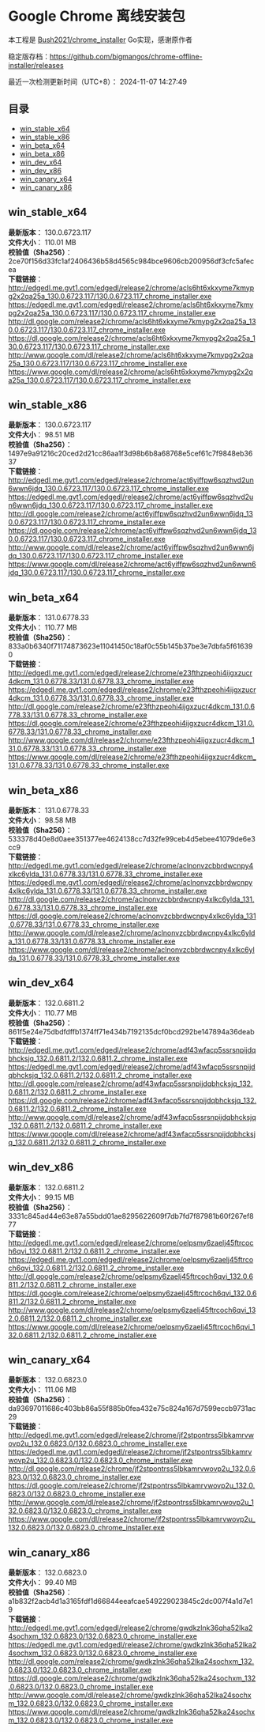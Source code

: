 # Google Chrome 离线安装包
本工程是 [Bush2021/chrome_installer](https://github.com/Bush2021/chrome_installer) Go实现，感谢原作者

稳定版存档：<https://github.com/bigmangos/chrome-offline-installer/releases>

最近一次检测更新时间（UTC+8）：
2024-11-07 14:27:49

## 目录
* [win_stable_x64](https://github.com/bigmangos/chrome-offline-installer?tab=readme-ov-file#win_stable_x64)
* [win_stable_x86](https://github.com/bigmangos/chrome-offline-installer?tab=readme-ov-file#win_stable_x86)
* [win_beta_x64](https://github.com/bigmangos/chrome-offline-installer?tab=readme-ov-file#win_beta_x64)
* [win_beta_x86](https://github.com/bigmangos/chrome-offline-installer?tab=readme-ov-file#win_beta_x86)
* [win_dev_x64](https://github.com/bigmangos/chrome-offline-installer?tab=readme-ov-file#win_dev_x64)
* [win_dev_x86](https://github.com/bigmangos/chrome-offline-installer?tab=readme-ov-file#win_dev_x86)
* [win_canary_x64](https://github.com/bigmangos/chrome-offline-installer?tab=readme-ov-file#win_canary_x64)
* [win_canary_x86](https://github.com/bigmangos/chrome-offline-installer?tab=readme-ov-file#win_canary_x86)

## win_stable_x64
**最新版本**： 130.0.6723.117  
**文件大小**： 110.01 MB  
**校验值（Sha256）**： 2ce70f156d33fc1af2406436b58d4565c984bce9606cb200956df3cfc5afecea  
**下载链接**：
http://edgedl.me.gvt1.com/edgedl/release2/chrome/acls6ht6xkxyme7kmypg2x2qa25a_130.0.6723.117/130.0.6723.117_chrome_installer.exe
https://edgedl.me.gvt1.com/edgedl/release2/chrome/acls6ht6xkxyme7kmypg2x2qa25a_130.0.6723.117/130.0.6723.117_chrome_installer.exe
http://dl.google.com/release2/chrome/acls6ht6xkxyme7kmypg2x2qa25a_130.0.6723.117/130.0.6723.117_chrome_installer.exe
https://dl.google.com/release2/chrome/acls6ht6xkxyme7kmypg2x2qa25a_130.0.6723.117/130.0.6723.117_chrome_installer.exe
http://www.google.com/dl/release2/chrome/acls6ht6xkxyme7kmypg2x2qa25a_130.0.6723.117/130.0.6723.117_chrome_installer.exe
https://www.google.com/dl/release2/chrome/acls6ht6xkxyme7kmypg2x2qa25a_130.0.6723.117/130.0.6723.117_chrome_installer.exe
## win_stable_x86
**最新版本**： 130.0.6723.117  
**文件大小**： 98.51 MB  
**校验值（Sha256）**： 1497e9a91216c20ced2d21cc86aa1f3d98b6b8a68768e5cef61c7f9848eb3637  
**下载链接**：
http://edgedl.me.gvt1.com/edgedl/release2/chrome/act6yiffpw6sqzhvd2un6wwn6jdq_130.0.6723.117/130.0.6723.117_chrome_installer.exe
https://edgedl.me.gvt1.com/edgedl/release2/chrome/act6yiffpw6sqzhvd2un6wwn6jdq_130.0.6723.117/130.0.6723.117_chrome_installer.exe
http://dl.google.com/release2/chrome/act6yiffpw6sqzhvd2un6wwn6jdq_130.0.6723.117/130.0.6723.117_chrome_installer.exe
https://dl.google.com/release2/chrome/act6yiffpw6sqzhvd2un6wwn6jdq_130.0.6723.117/130.0.6723.117_chrome_installer.exe
http://www.google.com/dl/release2/chrome/act6yiffpw6sqzhvd2un6wwn6jdq_130.0.6723.117/130.0.6723.117_chrome_installer.exe
https://www.google.com/dl/release2/chrome/act6yiffpw6sqzhvd2un6wwn6jdq_130.0.6723.117/130.0.6723.117_chrome_installer.exe
## win_beta_x64
**最新版本**： 131.0.6778.33  
**文件大小**： 110.77 MB  
**校验值（Sha256）**： 833a0b6340f71174873623e11041450c18af0c55b145b37be3e7dbfa5f616390  
**下载链接**：
http://edgedl.me.gvt1.com/edgedl/release2/chrome/e23fthzpeohi4ijgxzucr4dkcm_131.0.6778.33/131.0.6778.33_chrome_installer.exe
https://edgedl.me.gvt1.com/edgedl/release2/chrome/e23fthzpeohi4ijgxzucr4dkcm_131.0.6778.33/131.0.6778.33_chrome_installer.exe
http://dl.google.com/release2/chrome/e23fthzpeohi4ijgxzucr4dkcm_131.0.6778.33/131.0.6778.33_chrome_installer.exe
https://dl.google.com/release2/chrome/e23fthzpeohi4ijgxzucr4dkcm_131.0.6778.33/131.0.6778.33_chrome_installer.exe
http://www.google.com/dl/release2/chrome/e23fthzpeohi4ijgxzucr4dkcm_131.0.6778.33/131.0.6778.33_chrome_installer.exe
https://www.google.com/dl/release2/chrome/e23fthzpeohi4ijgxzucr4dkcm_131.0.6778.33/131.0.6778.33_chrome_installer.exe
## win_beta_x86
**最新版本**： 131.0.6778.33  
**文件大小**： 98.58 MB  
**校验值（Sha256）**： 533378d40e8d0aee351377ee4624138cc7d32fe99ceb4d5ebee41079de6e3cc9  
**下载链接**：
http://edgedl.me.gvt1.com/edgedl/release2/chrome/aclnonvzcbbrdwcnpy4xlkc6ylda_131.0.6778.33/131.0.6778.33_chrome_installer.exe
https://edgedl.me.gvt1.com/edgedl/release2/chrome/aclnonvzcbbrdwcnpy4xlkc6ylda_131.0.6778.33/131.0.6778.33_chrome_installer.exe
http://dl.google.com/release2/chrome/aclnonvzcbbrdwcnpy4xlkc6ylda_131.0.6778.33/131.0.6778.33_chrome_installer.exe
https://dl.google.com/release2/chrome/aclnonvzcbbrdwcnpy4xlkc6ylda_131.0.6778.33/131.0.6778.33_chrome_installer.exe
http://www.google.com/dl/release2/chrome/aclnonvzcbbrdwcnpy4xlkc6ylda_131.0.6778.33/131.0.6778.33_chrome_installer.exe
https://www.google.com/dl/release2/chrome/aclnonvzcbbrdwcnpy4xlkc6ylda_131.0.6778.33/131.0.6778.33_chrome_installer.exe
## win_dev_x64
**最新版本**： 132.0.6811.2  
**文件大小**： 110.77 MB  
**校验值（Sha256）**： 861f5e24e75dbdfdffb1374ff71e434b7192135dcf0bcd292be147894a36deab  
**下载链接**：
http://edgedl.me.gvt1.com/edgedl/release2/chrome/adf43wfacp5ssrsnpijdqbhcksjq_132.0.6811.2/132.0.6811.2_chrome_installer.exe
https://edgedl.me.gvt1.com/edgedl/release2/chrome/adf43wfacp5ssrsnpijdqbhcksjq_132.0.6811.2/132.0.6811.2_chrome_installer.exe
http://dl.google.com/release2/chrome/adf43wfacp5ssrsnpijdqbhcksjq_132.0.6811.2/132.0.6811.2_chrome_installer.exe
https://dl.google.com/release2/chrome/adf43wfacp5ssrsnpijdqbhcksjq_132.0.6811.2/132.0.6811.2_chrome_installer.exe
http://www.google.com/dl/release2/chrome/adf43wfacp5ssrsnpijdqbhcksjq_132.0.6811.2/132.0.6811.2_chrome_installer.exe
https://www.google.com/dl/release2/chrome/adf43wfacp5ssrsnpijdqbhcksjq_132.0.6811.2/132.0.6811.2_chrome_installer.exe
## win_dev_x86
**最新版本**： 132.0.6811.2  
**文件大小**： 99.15 MB  
**校验值（Sha256）**： 3331c845ad44e63e87a55bdd01ae8295622609f7db7fd7f87981b60f267ef877  
**下载链接**：
http://edgedl.me.gvt1.com/edgedl/release2/chrome/oelpsmy6zaelj45ftrcoch6qvi_132.0.6811.2/132.0.6811.2_chrome_installer.exe
https://edgedl.me.gvt1.com/edgedl/release2/chrome/oelpsmy6zaelj45ftrcoch6qvi_132.0.6811.2/132.0.6811.2_chrome_installer.exe
http://dl.google.com/release2/chrome/oelpsmy6zaelj45ftrcoch6qvi_132.0.6811.2/132.0.6811.2_chrome_installer.exe
https://dl.google.com/release2/chrome/oelpsmy6zaelj45ftrcoch6qvi_132.0.6811.2/132.0.6811.2_chrome_installer.exe
http://www.google.com/dl/release2/chrome/oelpsmy6zaelj45ftrcoch6qvi_132.0.6811.2/132.0.6811.2_chrome_installer.exe
https://www.google.com/dl/release2/chrome/oelpsmy6zaelj45ftrcoch6qvi_132.0.6811.2/132.0.6811.2_chrome_installer.exe
## win_canary_x64
**最新版本**： 132.0.6823.0  
**文件大小**： 111.06 MB  
**校验值（Sha256）**： da93697011686c403bb86a55f885b0fea432e75c824a167d7599eccb9731ac29  
**下载链接**：
http://edgedl.me.gvt1.com/edgedl/release2/chrome/jf2stpontrss5lbkamrvwovp2u_132.0.6823.0/132.0.6823.0_chrome_installer.exe
https://edgedl.me.gvt1.com/edgedl/release2/chrome/jf2stpontrss5lbkamrvwovp2u_132.0.6823.0/132.0.6823.0_chrome_installer.exe
http://dl.google.com/release2/chrome/jf2stpontrss5lbkamrvwovp2u_132.0.6823.0/132.0.6823.0_chrome_installer.exe
https://dl.google.com/release2/chrome/jf2stpontrss5lbkamrvwovp2u_132.0.6823.0/132.0.6823.0_chrome_installer.exe
http://www.google.com/dl/release2/chrome/jf2stpontrss5lbkamrvwovp2u_132.0.6823.0/132.0.6823.0_chrome_installer.exe
https://www.google.com/dl/release2/chrome/jf2stpontrss5lbkamrvwovp2u_132.0.6823.0/132.0.6823.0_chrome_installer.exe
## win_canary_x86
**最新版本**： 132.0.6823.0  
**文件大小**： 99.40 MB  
**校验值（Sha256）**： a1b832f2acb4d1a3165fdf1d66844eeafcae549229023845c2dc007f4a1d7e19  
**下载链接**：
http://edgedl.me.gvt1.com/edgedl/release2/chrome/gwdkzlnk36qha52lka24sochxm_132.0.6823.0/132.0.6823.0_chrome_installer.exe
https://edgedl.me.gvt1.com/edgedl/release2/chrome/gwdkzlnk36qha52lka24sochxm_132.0.6823.0/132.0.6823.0_chrome_installer.exe
http://dl.google.com/release2/chrome/gwdkzlnk36qha52lka24sochxm_132.0.6823.0/132.0.6823.0_chrome_installer.exe
https://dl.google.com/release2/chrome/gwdkzlnk36qha52lka24sochxm_132.0.6823.0/132.0.6823.0_chrome_installer.exe
http://www.google.com/dl/release2/chrome/gwdkzlnk36qha52lka24sochxm_132.0.6823.0/132.0.6823.0_chrome_installer.exe
https://www.google.com/dl/release2/chrome/gwdkzlnk36qha52lka24sochxm_132.0.6823.0/132.0.6823.0_chrome_installer.exe
